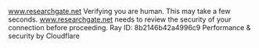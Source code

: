 www.researchgate.net
Verifying you are human. This may take a few seconds.
www.researchgate.net needs to review the security of your connection before proceeding.
Ray ID: 8b2146b42a4996c9
Performance & security by Cloudflare